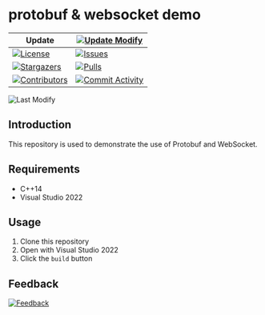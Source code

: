 # protobuf & websocket demo

| Update | [![Update Modify][update-modify:badge]][update-modify] |
| ------ | ------------------------------------------------ |
|[![License][license:badge]](/LICENSE)|[![Issues][issues:badge]][issues]|
|[![Stargazers][stargazers:badge]][stargazers]|[![Pulls][pulls:badge]][pulls]|
|[![Contributors][contributors:badge]][contributors]|[![Commit Activity][commit-activity:badge]][commit-activity]|

![Last Modify][last-modify:badge]

## Introduction

This repository is used to demonstrate the use of Protobuf and WebSocket.

## Requirements

* C++14
* Visual Studio 2022

## Usage

1. Clone this repository
2. Open with Visual Studio 2022
3. Click the `build` button

## Feedback

[![Feedback][email:badge]][email]

[email:badge]: https://img.shields.io/badge/mail-ohtoai.choo@gmail.com-blue.svg?style=for-the-badge
[email]: mailto:ohtoai.choo@gmail.com?subject=Feedback&body=This%20is%20a%20test%20feedback.

[last-modify:badge]: https://img.shields.io/badge/last_modify-2022--08--29_02:39:27-orange.svg?style=for-the-badge

[update-modify:badge]: https://github.com/Ohto-Ai/ws-pb-demo/actions/workflows/update-modify.yaml/badge.svg
[update-modify]: https://github.com/Ohto-Ai/ws-pb-demo/actions/workflows/update-modify.yaml

[license:badge]: https://img.shields.io/github/license/Ohto-Ai/ws-pb-demo?logo=github&style=for-the-badge

[issues:badge]: https://img.shields.io/github/issues/Ohto-Ai/ws-pb-demo?logo=github&style=for-the-badge
[issues]: https://github.com/Ohto-Ai/ws-pb-demo/issues

[stargazers:badge]: https://img.shields.io/github/stars/Ohto-Ai/ws-pb-demo?logo=github&style=for-the-badge
[stargazers]: https://github.com/Ohto-Ai/ws-pb-demo/stargazers

[pulls:badge]: https://img.shields.io/github/issues-pr/Ohto-Ai/ws-pb-demo?logo=github&color=0088ff&style=for-the-badge
[pulls]: https://github.com/Ohto-Ai/ws-pb-demo/pulls

[commit-activity:badge]: https://img.shields.io/github/commit-activity/m/Ohto-Ai/ws-pb-demo?logo=github&style=for-the-badge
[commit-activity]: https://github.com/Ohto-Ai/ws-pb-demo/pulse

[contributors:badge]: https://img.shields.io/github/contributors/Ohto-Ai/ws-pb-demo?logo=github&style=for-the-badge
[contributors]: https://github.com/Ohto-Ai/ws-pb-demo/contributors
